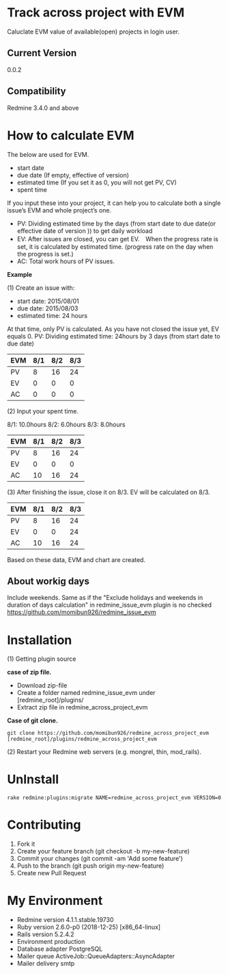 # Track across project with EVM
Caluclate EVM value of available(open) projects in login user.

## Current Version
0.0.2

## Compatibility
Redmine 3.4.0 and above

# How to calculate EVM
The below are used for EVM.

* start date
* due date (If empty, effective of version)
* estimated time (If you set it as 0, you will not get PV, CV)
* spent time

If you input these into your project, it can help you to calculate both a single issue’s EVM and whole project’s one.

* PV: Dividing estimated time by the days (from start date to due date(or effective date of version )) to get daily workload
* EV: After issues are closed, you can get EV.　When the progress rate is set, it is calculated by estimated time. (progress rate on the day when the progress is set.)
* AC: Total work hours of PV issues.

**Example**

(1) Create an issue with:

* start date:  2015/08/01
* due date:  2015/08/03
* estimated time: 24 hours

At that time, only PV is calculated. As you have not closed the issue yet, EV equals 0.
PV: Dividing estimated time: 24hours by 3 days (from start date to due date)

| EVM | 8/1 | 8/2 | 8/3 |
| --- | --- | --- | --- |
| PV  | 8   | 16  | 24  |
| EV  | 0   | 0   | 0   |
| AC  | 0   | 0   | 0   |

(2) Input your spent time.

8/1: 10.0hours  8/2: 6.0hours 8/3: 8.0hours

| EVM | 8/1 | 8/2 | 8/3 |
| --- | --- | --- | --- |
| PV  | 8   | 16  | 24  |
| EV  | 0   | 0   | 0   |
| AC  | 10  | 16  | 24  |

(3) After finishing the issue, close it on 8/3. EV will be calculated on 8/3.

| EVM | 8/1 | 8/2 | 8/3 |
| --- | --- | --- | --- |
| PV  | 8   | 16  | 24  |
| EV  | 0   | 0   | 24  |
| AC  | 10  | 16  | 24  |

Based on these data, EVM and chart are created.

## About workig days
Include weekends.
Same as if the "Exclude holidays and weekends in duration of days calculation" in redmine_issue_evm plugin is no checked
https://github.com/momibun926/redmine_issue_evm

# Installation
(1) Getting plugin source

**case of zip file.**

* Download zip-file
* Create a folder named redmine_issue_evm under [redmine_root]/plugins/
* Extract zip file in redmine_across_project_evm

**Case of git clone.**

```
git clone https://github.com/momibun926/redmine_across_project_evm [redmine_root]/plugins/redmine_across_project_evm
```

(2) Restart your Redmine web servers (e.g. mongrel, thin, mod_rails).

# UnInstall
```
rake redmine:plugins:migrate NAME=redmine_across_project_evm VERSION=0
```

# Contributing
1. Fork it
2. Create your feature branch (git checkout -b my-new-feature)
3. Commit your changes (git commit -am 'Add some feature')
4. Push to the branch (git push origin my-new-feature)
5. Create new Pull Request

# My Environment
*  Redmine version                4.1.1.stable.19730
*  Ruby version                   2.6.0-p0 (2018-12-25) [x86_64-linux]
*  Rails version                  5.2.4.2
*  Environment                    production
*  Database adapter               PostgreSQL
*  Mailer queue                   ActiveJob::QueueAdapters::AsyncAdapter
*  Mailer delivery                smtp
